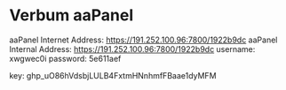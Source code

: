 # Verbum aaPanel

aaPanel Internet Address: https://191.252.100.96:7800/1922b9dc
aaPanel Internal Address: https://191.252.100.96:7800/1922b9dc
username: xwgwec0i
password: 5e611aef

key: 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